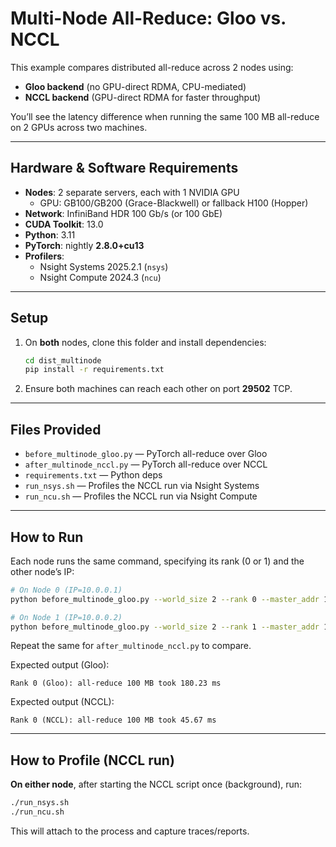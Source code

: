 # Multi-Node All-Reduce: Gloo vs. NCCL

This example compares distributed all-reduce across 2 nodes using:

- **Gloo backend** (no GPU-direct RDMA, CPU-mediated)  
- **NCCL backend** (GPU-direct RDMA for faster throughput)

You’ll see the latency difference when running the same 100 MB all-reduce on 2 GPUs across two machines.

---

## Hardware & Software Requirements

- **Nodes**: 2 separate servers, each with 1 NVIDIA GPU  
  - GPU: GB100/GB200 (Grace-Blackwell) or fallback H100 (Hopper)  
- **Network**: InfiniBand HDR 100 Gb/s (or 100 GbE)  
- **CUDA Toolkit**: 13.0  
- **Python**: 3.11  
- **PyTorch**: nightly **2.8.0+cu13**  
- **Profilers**:  
  - Nsight Systems 2025.2.1 (`nsys`)  
  - Nsight Compute 2024.3 (`ncu`)  

---

## Setup

1. On **both** nodes, clone this folder and install dependencies:

   ```bash
   cd dist_multinode
   pip install -r requirements.txt
   ```

2. Ensure both machines can reach each other on port **29502** TCP.

---

## Files Provided

- `before_multinode_gloo.py`  — PyTorch all-reduce over Gloo  
- `after_multinode_nccl.py`   — PyTorch all-reduce over NCCL  
- `requirements.txt`           — Python deps  
- `run_nsys.sh`                — Profiles the NCCL run via Nsight Systems  
- `run_ncu.sh`                 — Profiles the NCCL run via Nsight Compute  

---

## How to Run

Each node runs the same command, specifying its rank (0 or 1) and the other node’s IP:

```bash
# On Node 0 (IP=10.0.0.1)
python before_multinode_gloo.py --world_size 2 --rank 0 --master_addr 10.0.0.1 --master_port 29502

# On Node 1 (IP=10.0.0.2)
python before_multinode_gloo.py --world_size 2 --rank 1 --master_addr 10.0.0.1 --master_port 29502
```

Repeat the same for `after_multinode_nccl.py` to compare.

Expected output (Gloo):

```
Rank 0 (Gloo): all-reduce 100 MB took 180.23 ms
```

Expected output (NCCL):

```
Rank 0 (NCCL): all-reduce 100 MB took 45.67 ms
```

---

## How to Profile (NCCL run)

**On either node**, after starting the NCCL script once (background), run:

```bash
./run_nsys.sh
./run_ncu.sh
```

This will attach to the process and capture traces/reports.
